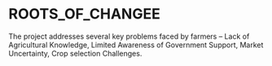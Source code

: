 # ROOTS_OF_CHANGEE
The project addresses several key problems faced by farmers – Lack of Agricultural Knowledge, Limited Awareness of Government Support, Market Uncertainty, Crop selection Challenges.
